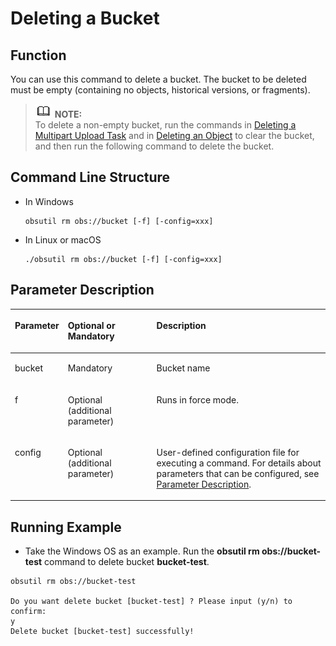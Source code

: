 # Deleting a Bucket<a name="EN-US_TOPIC_0141181365"></a>

## Function<a name="section1479112110815"></a>

You can use this command to delete a bucket. The bucket to be deleted must be empty \(containing no objects, historical versions, or fragments\).

>![](public_sys-resources/icon-note.gif) **NOTE:**   
>To delete a non-empty bucket, run the commands in  [Deleting a Multipart Upload Task](deleting-a-multipart-upload-task.md)  and in  [Deleting an Object](deleting-an-object.md)  to clear the bucket, and then run the following command to delete the bucket.  

## Command Line Structure<a name="section1220752192216"></a>

-   In Windows

    ```
    obsutil rm obs://bucket [-f] [-config=xxx]
    ```

-   In Linux or macOS

    ```
    ./obsutil rm obs://bucket [-f] [-config=xxx]
    ```


## Parameter Description<a name="section6559191102418"></a>

<a name="table10831182114445"></a>
<table><thead align="left"><tr id="row683212154419"><th class="cellrowborder" valign="top" width="16.16161616161616%" id="mcps1.1.4.1.1"><p id="p118329219446"><a name="p118329219446"></a><a name="p118329219446"></a>Parameter</p>
</th>
<th class="cellrowborder" valign="top" width="28.28282828282828%" id="mcps1.1.4.1.2"><p id="p15137125919108"><a name="p15137125919108"></a><a name="p15137125919108"></a>Optional or Mandatory</p>
</th>
<th class="cellrowborder" valign="top" width="55.55555555555556%" id="mcps1.1.4.1.3"><p id="p12832121184414"><a name="p12832121184414"></a><a name="p12832121184414"></a>Description</p>
</th>
</tr>
</thead>
<tbody><tr id="row108328217449"><td class="cellrowborder" valign="top" width="16.16161616161616%" headers="mcps1.1.4.1.1 "><p id="p64495172515"><a name="p64495172515"></a><a name="p64495172515"></a>bucket</p>
</td>
<td class="cellrowborder" valign="top" width="28.28282828282828%" headers="mcps1.1.4.1.2 "><p id="p154316502519"><a name="p154316502519"></a><a name="p154316502519"></a>Mandatory</p>
</td>
<td class="cellrowborder" valign="top" width="55.55555555555556%" headers="mcps1.1.4.1.3 "><p id="p17425512259"><a name="p17425512259"></a><a name="p17425512259"></a>Bucket name</p>
</td>
</tr>
<tr id="row107241436114819"><td class="cellrowborder" valign="top" width="16.16161616161616%" headers="mcps1.1.4.1.1 "><p id="p5724123684813"><a name="p5724123684813"></a><a name="p5724123684813"></a>f</p>
</td>
<td class="cellrowborder" valign="top" width="28.28282828282828%" headers="mcps1.1.4.1.2 "><p id="p1272453612483"><a name="p1272453612483"></a><a name="p1272453612483"></a>Optional (additional parameter)</p>
</td>
<td class="cellrowborder" valign="top" width="55.55555555555556%" headers="mcps1.1.4.1.3 "><p id="p972417362487"><a name="p972417362487"></a><a name="p972417362487"></a>Runs in force mode.</p>
</td>
</tr>
<tr id="row1660212336344"><td class="cellrowborder" valign="top" width="16.16161616161616%" headers="mcps1.1.4.1.1 "><p id="p153951131317"><a name="p153951131317"></a><a name="p153951131317"></a>config</p>
</td>
<td class="cellrowborder" valign="top" width="28.28282828282828%" headers="mcps1.1.4.1.2 "><p id="p12395135316"><a name="p12395135316"></a><a name="p12395135316"></a>Optional (additional parameter)</p>
</td>
<td class="cellrowborder" valign="top" width="55.55555555555556%" headers="mcps1.1.4.1.3 "><p id="p43952034313"><a name="p43952034313"></a><a name="p43952034313"></a>User-defined configuration file for executing a command. For details about parameters that can be configured, see <a href="parameter-description.md">Parameter Description</a>.</p>
</td>
</tr>
</tbody>
</table>

## Running Example<a name="section15899161919244"></a>

-   Take the Windows OS as an example. Run the  **obsutil rm obs://bucket-test**  command to delete bucket  **bucket-test**.

```
obsutil rm obs://bucket-test

Do you want delete bucket [bucket-test] ? Please input (y/n) to confirm:
y
Delete bucket [bucket-test] successfully!
```

